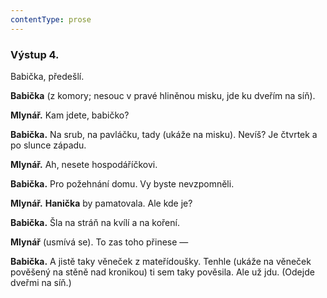 ```yaml
---
contentType: prose
---
```


### Výstup 4.

Babička, předešlí.

**Babička** (z komory; nesouc v pravé hliněnou misku, jde ku dveřím na síň).

**Mlynář.** Kam jdete, babičko?

**Babička.** Na srub, na pavláčku, tady (ukáže na misku). Nevíš? Je čtvrtek a po slunce západu.

**Mlynář.** Ah, nesete hospodáříčkovi.

**Babička.** Pro požehnání domu. Vy byste nevzpomněli.

**Mlynář.** **Hanička** by pamatovala. Ale kde je? 

**Babička.** Šla na stráň na kvílí a na koření. 

**Mlynář** (usmívá se). To zas toho přinese — 

**Babička.** A jistě taky věneček z mateřídoušky. Tenhle (ukáže na věneček pověšený na stěně nad kronikou) ti sem taky pověsila. Ale už jdu. (Odejde dveřmi na síň.)
